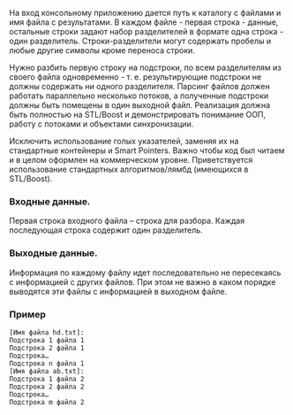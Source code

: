 На вход консольному приложению дается путь к каталогу с файлами и имя файла с результатами. В каждом файле - первая строка - данные, остальные строки задают набор разделителей в формате одна строка - один разделитель. Строки-разделители могут содержать пробелы и любые другие символы кроме переноса строки.


Нужно разбить первую строку на подстроки, по всем разделителям из своего файла одновременно - т. е. результирующие подстроки не должны содержать ни одного разделителя. Парсинг файлов должен работать параллельно несколько потоков,
а полученные подстроки должны быть помещены в один выходной файл. Реализация должна быть полностью на STL/Boost и демонстрировать понимание ООП, работу с потоками и объектами синхронизации.


Исключить использование голых указателей, заменяя их на стандартные контейнеры и Smart Pointers. Важно чтобы код был читаем и в целом оформлен на коммерческом уровне. Приветствуется использование стандартных алгоритмов/лямбд (имеющихся в STL/Boost).


### Входные данные.

Первая строка входного файла – строка для разбора. Каждая последующая строка содержит один разделитель.

### Выходные данные.

Информация по каждому файлу идет последовательно не пересекаясь с информацией с других файлов. При этом не важно в каком порядке выводятся эти файлы с информацией в выходном файле.


### Пример

    [Имя файла hd.txt]:
    Подстрока 1 файла 1
    Подстрока 2 файла 1
    Подстрока…
    Подстрока n файла 1
    [Имя файла ab.txt]:
    Подстрока 1 файла 2
    Подстрока 2 файла 2
    Подстрока…
    Подстрока m файла 2

